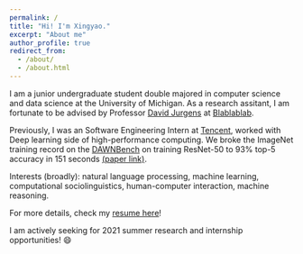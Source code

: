 ```yaml
---
permalink: /
title: "Hi! I'm Xingyao."
excerpt: "About me"
author_profile: true
redirect_from:
  - /about/
  - /about.html
---
```


I am a junior undergraduate student double majored in computer science and data science at the University of Michigan.
As a research assitant, I am fortunate to be advised by Professor [David Jurgens](https://jurgens.people.si.umich.edu/) at [Blablablab](https://blablablab.si.umich.edu/).

Previously, I was an Software Engineering Intern at [Tencent](https://www.tencent.com/en-us/about.html),
worked with Deep learning side of high-performance computing. We broke the ImageNet training record on the [DAWNBench](https://dawn.cs.stanford.edu/benchmark/) on training ResNet-50 to 93% top-5 accuracy in 151 seconds [(paper link)](https://arxiv.org/abs/2010.10458).

Interests (broadly): natural language processing, machine learning, computational sociolinguistics,
human-computer interaction, machine reasoning.

For more details, check my [resume here](https/files/resume.pdf)!

I am actively seeking for 2021 summer research and internship opportunities! &#128516;
